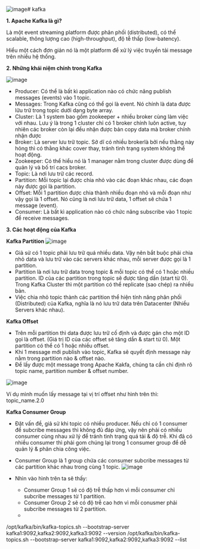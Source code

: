 ![image](https://github.com/anhln12/kafka/assets/18412583/47825b84-400c-4497-949c-e927c253c87e)# kafka

**1. Apache Kafka là gì?**

Là một event streaming platform được phân phối (distributed), có thể scalable, thông lượng cao (high-throughput), độ tễ thấp (low-batency).

Hiểu một cách đơn giản nó là một platform để xử lý việc truyền tải message trên nhiều hệ thống.

**2. Những khái niệm chính trong Kafka**

![image](https://github.com/anhln12/kafka/assets/18412583/10d34e81-9eb8-4f34-83ea-f96bdafe4f7a)

* Producer: Có thể là bất kì application nào có chức năng publish messages (events) vào 1 topic.
* Messages: Trong Kafka cũng có thể gọi là event. Nó chính là data được lữu trữ trong topic dưới dạng byte array.
* Cluster: Là 1 system bao gồm zookeeper + nhiều broker cùng làm việc với nhau. Lưu ý là trong 1 cluster chỉ có 1 broker chính luôn active, tuy nhiên các broker còn lại đều nhận được bản copy data mà broker chính nhận được
* Broker: Là server lưu trữ topic. Sở dĩ có nhiều brokerlà bởi nếu thằng này hỏng thì có thằng khác cover thay, tránh tình trạng system không thể hoạt động.
* Zookeeper: Có thể hiểu nó là 1 manager nằm trong cluster được dùng để quản lý và bố trí cacs broker.
* Topic: Là nơi lưu trữ các record.
* Partition: Mỗi topic lại được chia nhỏ vào các đoạn khác nhau, các đoạn này được gọi là partition.
* Offset: Mỗi 1 partition được chia thành nhiều đoạn nhỏ và mỗi đoạn như vậy gọi là 1 offset. Nó cũng là nơi lưu trữ data, 1 offset sẽ chứa 1 message (event).
* Consumer: Là bất kì application nào có chức năng subscribe vào 1 topic để receive messages.
  
**3. Các hoạt động của Kafka**

**Kafka Partition**
![image](https://github.com/anhln12/kafka/assets/18412583/59b1bd85-a888-44d5-9a6e-c27d26e7e93d)

* Giả sử có 1 topic phải lưu trữ quá nhiều data. Vậy nên bắt buộc phải chia nhỏ data và lưu trữ vào các servers khác nhau, mỗi server được gọi là 1 partition.
* Partition là nơi lưu trữ data trong topic & mỗi topic có thể có 1 hoặc nhiều partition. ID của các partition trong topic sẽ được tăng dần (start từ 0). Trong Kafka Cluster thì một partition có thể replicate (sao chép) ra nhiều bản.
* Việc chia nhỏ topic thành các partition thể hiện tính năng phân phối (Distributed) của Kafka, nghĩa là nó lưu trữ data trên Datacenter (Nhiều Servers khác nhau).

**Kafka Offset**

* Trên mỗi partition thì data được lưu trữ cố định và được gán cho một ID gọi là offset. (Giá trị ID của các offset sẽ tăng dần & start từ 0). Một partition có thể có 1 hoặc nhiều offset.
* Khi 1 message mới publish vào topic, Kafka sẽ quyết định message này nằm trong partition nào & offset nào.
* Để lấy được một message trong Apache Kakfa, chúng ta cần chỉ định rõ topic name, partition number & offset number.

![image](https://github.com/anhln12/kafka/assets/18412583/5e3cc6c3-4b65-4f6c-a2b1-ce6428646456)

Ví dụ mình muốn lấy message tại vị trí offset như hình trên thì: topic_name.2.0

**Kafka Consumer Group**

* Đặt vấn đề, giả sử khi topic có nhiều producer. Nếu chỉ có 1 consumer để subcribe messages thì không đủ đáp ứng, vậy nên phải có nhiều consumer cùng nhau xử lý để tránh tình trạng quá tải & độ trễ. Khi đã có nhiều consumer thì phải gom chúng lại trong 1 consumer group để dễ quản lý & phân chia công việc.
* Consumer Group là 1 group chứa các consumer subcribe messages từ các partition khác nhau trong cùng 1 topic.
![image](https://github.com/anhln12/kafka/assets/18412583/088a5444-fced-4489-8d23-695326cb3d08)

* Nhìn vào hình trên ta sẽ thấy:
    * Consumer Group 1 sẽ có độ trễ thấp hơn vì mỗi consumer chỉ subcribe messages từ 1 partition.
    * Consumer Group 2 sẽ có độ trễ cao hơn vì mỗi conusmer phải subcribe messages từ 2 partition.
    * 


/opt/kafka/bin/kafka-topics.sh --bootstrap-server kafka1:9092,kafka2:9092,kafka3:9092 --version
/opt/kafka/bin/kafka-topics.sh --bootstrap-server kafka1:9092,kafka2:9092,kafka3:9092 --list




